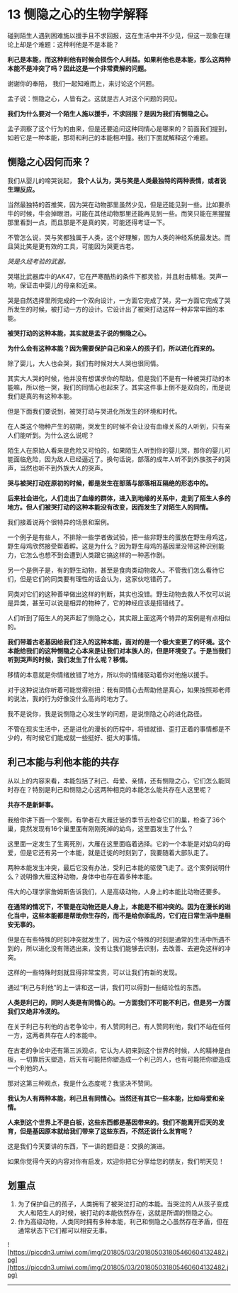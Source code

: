 # 13 恻隐之心的生物学解释

碰到陌生人遇到困难施以援手且不求回报，这在生活中并不少见，但这一现象在理论上却是个难题：这种利他是不是本能？

 **利己是本能，而这种利他有时候会损伤个人利益。如果利他也是本能，那么这两种本能不是冲突了吗？因此这是一个非常费解的问题。**

谢谢你的奉陪， 我们一起知难而上，来讨论这个问题。

孟子说：恻隐之心，人皆有之。这就是古人对这个问题的洞见。

 **我们为什么要对一个陌生人施以援手，不求回报？是因为我们有恻隐之心。**

孟子洞察了这个行为的由来，但是还要追问这种同情心是哪来的？前面我们提到，如若它是一种本能，那将和利己的本能相冲撞。我们下面就解释这个难题。

## 恻隐之心因何而来？

我们从婴儿的啼哭说起， **我个人认为，哭与笑是人类最独特的两种表情，或者说生理反应。**

当然最独特的首推笑，因为哭在动物那里虽然少见，但是还能见到一些。比如要杀牛的时候，牛会掉眼泪，可能在其他动物那里还能再见到一些。而笑只能在黑猩猩那里看到一点，而且那是不是真的笑，可能还得考证一下。

不管怎么说，哭与笑都独属于人类，这个好理解，因为人类的神经系统最发达。而且哭比笑是更有效的工具，可能因为哭更古老。

 *哭是久经考验的武器。*

哭堪比武器库中的AK47，它在严寒酷热的条件下都灵验，并且射击精准。哭声一响，保证击中婴儿的母亲和近亲。

哭是自然选择里所完成的一个双向设计，一方面它完成了哭，另一方面它完成了哭所发生的时候，被打动一方的设计。它设计出了被哭打动这样一种非常牢固的本能。

 **被哭打动的这种本能，其实就是孟子说的恻隐之心。**

 **为什么会有这种本能？因为需要保护自己和亲人的孩子们，所以进化而来的。**

除了婴儿，大人也会哭，我们有时候对大人哭也很同情。

其实大人哭的时候，他并没有想谋求你的帮助。但是我们不是有一种被哭打动的本能嘛，所以他一哭，我们的同情心也起来了。其实这件事上倒不是双向的，而是说我们是真的有这种本能。

但是下面我们要说到，被哭打动与哭进化所发生的环境和时代。

在人类这个物种产生的初期，哭发生的时候不会让没有血缘关系的人听到，只有亲人们能听到。为什么这么说呢？

陌生人在原始人看来是危险又可怕的，如果陌生人听到你的婴儿哭，那你的婴儿可能面临危险，因为敌人已经逼近了。换句话说，部落的成年人听不到外族孩子的哭声，当然也听不到外族大人的哭声。

 **哭与被哭打动在原初的时候，都是发生在部落与部落相互隔绝的形态中的。**

 **后来社会进化，人们走出了血缘的群体，进入到地缘的关系中，走到了陌生人多的地方。但人们被哭打动的这种本能没有改变，因而发生了对陌生人的同情。**

我们接着说两个很特异的场景和案例。

一个例子是有些人，不排除一些学者做试验，把一些非野生的蛋放在野生母鸡这，野生母鸡欣然接受帮着孵。这是为什么？因为野生母鸡的基因里没带这种识别能力，它怎么也想不到会遭到人类跟它搞这样的一种恶作剧。

另一个是例子是，有的野生动物，甚至是食肉类动物救人。不管我们怎么看待它们，但是它们的同类要有理性的话会认为，这家伙吃错药了。

同类对它们的这种善举做出这样的判断，其实也没错。野生动物去救人不仅可以说是异类，甚至可以说是相异的物种了，它的神经应该是搭错线了。

人们听到了陌生人的哭声起了恻隐之心，其实跟上面这两个特异的案例是有点相似的。

 **我们带着古老基因给我们注入的这种本能，面对的是一个极大变更了的环境。这个本能给我们的这种恻隐之心本来是让我们对本族人的，但是环境变了。于是当我们听到哭声的时候，我们发生了什么呢？移情。**

移情的本意就是你情绪放错了地方，所以你的情绪驱动着你对他施以援手。

对于这种说法你听着可能觉得别扭：我有同情心去帮助他是真心，如果按照郑老师的说法，我的行为好像没什么高尚的地方了。

我不是说你，我是说恻隐之心发生学的问题，是说恻隐之心的进化路径。

不管在现实生活中，还是进化的漫长的历程中，将错就错、歪打正着的事情都是不少的，有时候它们能成就一些挺好、挺大的事情。

## 利己本能与利他本能的共存

从以上的内容来看，本能包括了利己、母爱、亲情，还有恻隐之心，它们怎么能同时存在？特别是利己和恻隐之心这两种相克的本能怎么能共存在人这里呢？

 **共存不是新鲜事。**

我给你讲下面一个案例，有学者在大雁迁徙的季节去检查它们的巢，检查了36个巢，竟然发现有16个巢里面有刚刚死掉的幼鸟，这里面发生了什么？

这里面一定发生了生离死别，大雁在这里面临着选择。它的一个本能是对幼鸟的母爱，但是它还有另一个本能，就是迁徙的时刻到了，我要随着大部队走了。

两种本能发生冲突，最后它没有办法，受利己本能的驱使飞走了。这个案例说明什么？说明像大雁这种动物，身体中也存在着多种本能。

伟大的心理学家詹姆斯告诉我们，人是高级动物，人身上的本能比动物还要多。

 **在通常的情况下，不管是在动物还是人身上，本能是不相冲突的。因为在漫长的进化当中，这些本能都是帮助你生存的，而不是给你添乱的，它们在日常生活中是相安无事的。**

但是在有些特殊的时刻冲突就发生了，因为这个特殊的时刻是通常的生活中所遇不到的，所以进化没有筛选出来，没有让我们能够去识别，去改善、去避免这样的冲突。

这样的一些特殊时刻就显得非常宝贵，可以让我们有新的发现。

通过“利己与利他”的上一讲和这一讲，我们可以得到一些结论性的东西。

 **人类是利己的，同时人类是有同情心的。一方面我们不可能不利己，但是另一方面我们又绝非冷漠的。**

在关于利己与利他的古老争论中，有人赞同利己，有人赞同利他，我们不站在任何一方，这两者共存在人的本能中。

在古老的争论中还有第三派观点，它认为人初来到这个世界的时候，人的精神是白板，一切靠后天塑造，后天有可能把你塑造成一个利己的人，也有可能把你塑造成一个利他的人。

那对这第三种观点，我是什么态度呢？我坚决不赞同。

 **我认为人有两种本能，利己且有同情心。当然还有其它一些本能，比如母爱和亲情。**

 **人来到这个世界上不是白板，这些东西都是基因带来的。我们不能离开后天的发育，但是基因原本就给我们带来了这些东西，不然还谈什么发育呢？**

这是我们今天要讲的东西，下一讲的题目是：交换的演进。

如果你觉得今天的内容对你有启发，欢迎你把它分享给您的朋友，我们明天见！

## 划重点

1. 为了保护自己的孩子，人类拥有了被哭泣打动的本能。当哭泣的人从孩子变成大人和陌生人的时候，被打动的本能依然存在，这就是所谓的恻隐之心。
2. 作为高级动物，人类同时拥有多种本能，利己和恻隐之心虽然存在矛盾，但在通常状态下它们都可以相安无事。

![https://piccdn3.umiwi.com/img/201805/03/201805031805460604132482.jpg](https://piccdn3.umiwi.com/img/201805/03/201805031805460604132482.jpg)

---
